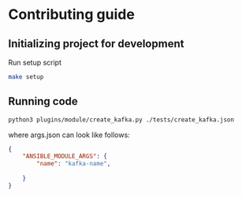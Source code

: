 # Contributing guide

## Initializing project for development

Run setup script

```bash
make setup
```

## Running code

```bash
python3 plugins/module/create_kafka.py ./tests/create_kafka.json
```

where args.json can look like follows:

```json
{
    "ANSIBLE_MODULE_ARGS": {
        "name": "kafka-name",
        
    }
}

